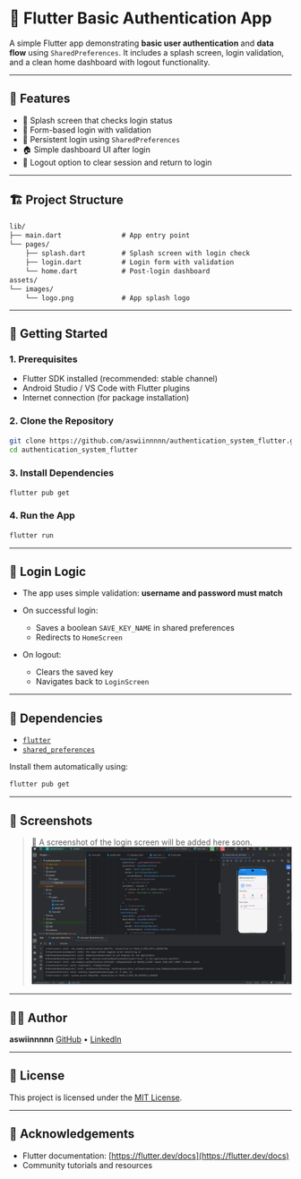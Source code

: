 # 🔐 Flutter Basic Authentication App

A simple Flutter app demonstrating **basic user authentication** and **data flow** using `SharedPreferences`. It includes a splash screen, login validation, and a clean home dashboard with logout functionality.

&#x20;

---

## 📱 Features

* 🚀 Splash screen that checks login status
* 🧾 Form-based login with validation
* 📎 Persistent login using `SharedPreferences`
* 🏠 Simple dashboard UI after login
* 🔐 Logout option to clear session and return to login

---

## 🏗️ Project Structure

```
lib/
├── main.dart               # App entry point
└── pages/
    ├── splash.dart         # Splash screen with login check
    ├── login.dart          # Login form with validation
    └── home.dart           # Post-login dashboard
assets/
└── images/
    └── logo.png            # App splash logo
```

---

## 💪 Getting Started

### 1. Prerequisites

* Flutter SDK installed (recommended: stable channel)
* Android Studio / VS Code with Flutter plugins
* Internet connection (for package installation)

### 2. Clone the Repository

```bash
git clone https://github.com/aswiinnnnn/authentication_system_flutter.git
cd authentication_system_flutter
```

### 3. Install Dependencies

```bash
flutter pub get
```

### 4. Run the App

```bash
flutter run
```

---

## 🔑 Login Logic

* The app uses simple validation: **username and password must match**
* On successful login:

  * Saves a boolean `SAVE_KEY_NAME` in shared preferences
  * Redirects to `HomeScreen`
* On logout:

  * Clears the saved key
  * Navigates back to `LoginScreen`

---

## 📆 Dependencies

* [`flutter`](https://flutter.dev/)
* [`shared_preferences`](https://pub.dev/packages/shared_preferences)

Install them automatically using:

```bash
flutter pub get
```

---

## 📸 Screenshots

> 📌 A screenshot of the login screen will be added here soon.
> ![Description of image](images/Screenshot1.png)


---

## 🧑‍💻 Author

**aswiinnnnn**
[GitHub](https://github.com/your-username) • [LinkedIn](https://linkedin.com/in/your-linkedin)

---

## 📝 License

This project is licensed under the [MIT License](LICENSE).

---

## 🙌 Acknowledgements

* Flutter documentation: [https://flutter.dev/docs](https://flutter.dev/docs)
* Community tutorials and resources
